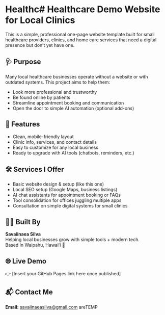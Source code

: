 # Healthc# Healthcare Demo Website for Local Clinics

This is a simple, professional one-page website template built for small healthcare providers, clinics, and home care services that need a digital presence but don’t yet have one.

## 🩺 Purpose

Many local healthcare businesses operate without a website or with outdated systems. This project aims to help them:
- Look more professional and trustworthy
- Be found online by patients
- Streamline appointment booking and communication
- Open the door to simple AI automation (optional add-ons)

## 🚀 Features

- Clean, mobile-friendly layout
- Clinic info, services, and contact details
- Easy to customize for any local business
- Ready to upgrade with AI tools (chatbots, reminders, etc.)

## 🛠️ Services I Offer

- Basic website design & setup (like this one)
- Local SEO setup (Google Maps, business listings)
- AI chat assistants for appointment booking or FAQs
- Tool consolidation for offices juggling multiple apps
- Consultation on simple digital systems for small clinics

## 👨‍💻 Built By

**Savaiinaea Silva**  
Helping local businesses grow with simple tools + modern tech.  
Based in Waipahu, Hawaiʻi 🤙

## 🌐 Live Demo

👉 [Insert your GitHub Pages link here once published]

## 📬 Contact Me

**Email:** savaiinaeasilva@gmail.com
areTEMP
